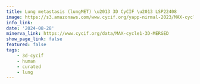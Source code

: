 ```yaml
---
title: Lung metastasis (lungMET) \u2013 3D CyCIF \u2013 LSP22408
image: https://s3.amazonaws.com/www.cycif.org/yapp-nirmal-2023/MAX-cycle1-3D-MERGED-minerva/hoechst_ffffff-aSMA_ff0000-SOX10_00ff00.jpg
info_link: 
date: '2024-08-28'
minerva_link: https://www.cycif.org/data/MAX-cycle1-3D-MERGED
show_page_link: false
featured: false
tags:
    - 3d-cycif
    - human
    - curated
    - lung
---
```

